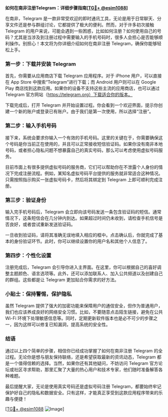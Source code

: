 **如何在南非注册Telegram：详细步骤指南[[TG💪+ @esim1088](https://t.me/s/esim1088)]**

在南非，Telegram 是一款非常受欢迎的即时通讯工具，无论是用于日常聊天、分享文件还是参与群组讨论，它都提供了极大的便利。然而，对于许多初次接触 Telegram 的用户来说，可能会遇到一些困惑，比如如何注册？如何使用自己的号码？尤其是当涉及到注册过程中需要输入的手机号码时，很多人会担心是否能够顺利操作。别担心！本文将为你详细介绍如何在南非注册 Telegram，确保你能够轻松上手。

### 第一步：下载并安装 Telegram

首先，你需要从应用商店下载 Telegram 应用程序。对于 iPhone 用户，可以直接在 App Store 中搜索“Telegram”进行下载；而 Android 用户则可以在 Google Play 商店找到这款应用。如果你的设备不支持这些主流的应用商店，也可以通过 Telegram 官方网站（https://telegram.org）下载适合你的版本。

下载完成后，打开 Telegram 并开始设置过程。你会看到一个欢迎界面，提示你创建一个新的账户或登录已有账户。由于我们是第一次使用，所以选择“注册”。

### 第二步：输入手机号码

接下来，系统会要求你输入一个有效的手机号码。这里的关键在于，你需要确保这个号码是你当前正在使用的，并且可以正常接收短信验证码。如果你没有南非本地号码，或者担心隐私问题不想暴露自己的真实号码，那么可以考虑使用虚拟号码服务。

目前市面上有很多提供虚拟号码的服务商，它们可以帮助你在不泄露个人身份的情况下完成注册流程。例如，某知名虚拟号码平台提供的服务就非常适合这种情况。只需按照指示购买一张虚拟号码卡，然后将其绑定到 Telegram 上即可顺利完成注册。

### 第三步：验证身份

输入完手机号码后，Telegram 会立即向该号码发送一条包含验证码的短信。通常情况下，这条短信会在几分钟内到达。如果超过时间仍未收到，请检查手机信号是否良好，或者尝试重新发送验证码。

一旦收到验证码，请将其准确无误地填入相应的框中。点击确认后，你就完成了基本的身份验证环节。此时，你可以继续设置你的用户名和其他个人信息了。

### 第四步：个性化设置

注册完成后，Telegram 会引导你进入主界面。在这里，你可以根据自己的喜好调整主题颜色、语言选项等。此外，还可以添加联系人、加入公共频道以及创建自己的群组。这些都是让 Telegram 更加贴合你需求的好方法。

### 小贴士：保持警惕，保护隐私

虽然 Telegram 提供了强大的加密功能来保障用户的通信安全，但作为普通用户，我们也应该养成良好的网络安全习惯。比如，不要随意点击陌生链接，避免在公共 Wi-Fi 环境下处理敏感信息等。同时，定期更新软件版本也是必不可少的步骤之一，因为这样可以修复已知漏洞，提高系统的安全性。

### 结语

通过以上四个简单的步骤，相信你已经成功掌握了如何在南非注册 Telegram 的全过程。无论你是想与朋友保持联络，还是希望获取最新的资讯动态，Telegram 都是一个值得信赖的选择。当然，如果你还有其他疑问，不妨访问 Telegram 官方论坛或社区寻求帮助，那里汇聚了大量的热心用户和技术专家，他们随时准备解答各种难题。

最后提醒大家，无论是使用真实号码还是虚拟号码注册 Telegram，都要始终牢记保护好自己的隐私和数据安全。只有这样，才能真正享受到这款应用程序带来的乐趣与便捷！

[[TG💪+ @esim1088](https://t.me/s/esim1088) ![Image](https://i.postimg.cc/4NQfJmqS/Snipaste-2025-05-13-00-14-12.png)]
